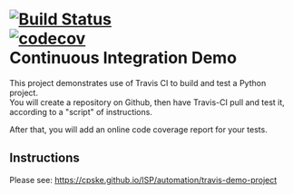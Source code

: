 [![Build Status](https://travis-ci.com/your_acctid/demo-pyci.svg?branch=master)](https://travis-ci.com/WhatWR/demo-pyci)    
[![codecov](https://codecov.io/gh/WhatWR/demo-pyci/branch/main/graph/badge.svg?token=EIQB1177U6)](https://codecov.io/gh/WhatWR/demo-pyci)     
Continuous Integration Demo
============================
   
This project demonstrates use of Travis CI to build and test a Python project.  
You will create a repository on Github, then have Travis-CI pull and test it,
according to a "script" of instructions.

After that, you will add an online code coverage report for your tests.

## Instructions

Please see: https://cpske.github.io/ISP/automation/travis-demo-project

